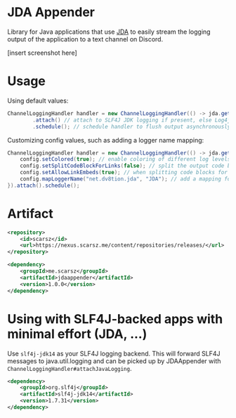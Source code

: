 # JDA Appender
Library for Java applications that use [JDA](https://github.com/DV8FromTheWorld/JDA) to easily stream
the logging output of the application to a text channel on Discord.

[insert screenshot here]

# Usage
Using default values:

```java
ChannelLoggingHandler handler = new ChannelLoggingHandler(() -> jda.getTextChannelById(System.getenv("CHANNEL")))
        .attach() // attach to SLF4J JDK logging if present, else Log4j if present, else standard out/err
        .schedule(); // schedule handler to flush output asynchronously every 1.5 seconds
```

Customizing config values, such as adding a logger name mapping:

```java
ChannelLoggingHandler handler = new ChannelLoggingHandler(() -> jda.getTextChannelById(System.getenv("CHANNEL")), config -> {
    config.setColored(true); // enable coloring of different log levels, default true
    config.setSplitCodeBlockForLinks(false); // split the output code blocks when a link is present, default false
    config.setAllowLinkEmbeds(true); // when splitting code blocks for links, allow the links to have an embed, default true
    config.mapLoggerName("net.dv8tion.jda", "JDA"); // add a mapping for logger names "net.dv8tion.jda*" to just be "JDA"
}).attach().schedule();
```

# Artifact
```xml
<repository>
    <id>scarsz</id>
    <url>https://nexus.scarsz.me/content/repositories/releases/</url>
</repository>
```
```xml
<dependency>
    <groupId>me.scarsz</groupId>
    <artifactId>jdaappender</artifactId>
    <version>1.0.0</version>
</dependency>
```

# Using with SLF4J-backed apps with minimal effort (JDA, ...)

Use `slf4j-jdk14` as your SLF4J logging backend. This will forward SLF4J messages to java.util.logging and can be
picked up by JDAAppender with `ChannelLoggingHandler#attachJavaLogging`.

```xml
<dependency>
    <groupId>org.slf4j</groupId>
    <artifactId>slf4j-jdk14</artifactId>
    <version>1.7.31</version>
</dependency>
```
